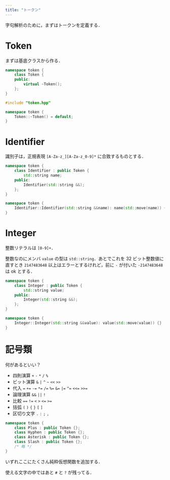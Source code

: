 ```yaml
---
title: "トークン"
---
```


字句解析のために，まずはトークンを定義する．

# Token
まずは基底クラスから作る．

```cpp:token.hpp
namespace token {
    class Token {
    public:
        virtual ~Token();
    };
}
```
```cpp:token.cpp
#include "token.hpp"

namespace token {
    Token::~Token() = default;
}
```

# Identifier
識別子は，正規表現 `[A-Za-z_][A-Za-z_0-9]*` に合致するものとする．

```cpp:token.hpp
namespace token {
    class Identifier : public Token {
        std::string name;
    public:
        Identifier(std::string &&);
    };
}
```
```cpp:token.cpp
namespace token {
    Identifier::Identifier(std::string &&name): name(std::move(name)) {}
}
```
# Integer
整数リテラルは `[0-9]+`．

整数なのにメンバ `value` の型は `std::string`．あとでこれを 32 ビット整数値に直すとき `2147483648` 以上はエラーとするけれど，前に `-` が付いた `-2147483648` は ok とする．
```cpp:token.hpp
namespace token {
    class Integer : public Token {
        std::string value;
    public:
        Integer(std::string &&);
    };
}
```
```cpp:token.cpp
namespace token {
    Integer::Integer(std::string &&value): value(std::move(value)) {}
}
```
# 記号類
何があるといい？
- 四則演算 `+` `-` `*` `/` `%`
- ビット演算 `&` `|` `^` `~` `<<` `>>`
- 代入 `=` `+=` `-=` `*=` `/=` `%=` `&=` `|=` `^=` `<<=` `>>=`
- 論理演算 `&&` `||` `!`
- 比較 `==` `!=` `<` `>` `<=` `>=`
- 括弧 `(` `)` `{` `}` `[` `]`
- 区切り文字 `.` `:` `;` `,`
```cpp:token.hpp
namespace token {
    class Plus : public Token {};
    class Hyphen : public Token {};
    class Asterisk : public Token {};
    class Slash : public Token {};
    /* 略 */
}
```
いずれここにたくさん純粋仮想関数を追加する．

使える文字の中ではあと `#` と `?` が残ってる．